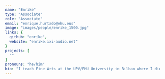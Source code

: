 ```yaml
---
name: "Enrike"
type: "Associate"
role: "Associate"
email: "enrique.hurtado@ehu.eus"
image: "images/people/enrike_1500.jpg"
links: {
  github: "enrike",
  website: "enrike.ixi-audio.net"
}
projects: [
  ""
]
pronouns: "he/him"
bio: "I teach Fine Arts at the UPV/EHU University in Bilbao where I did my doctoral thesis on generative music and the txalaparta. I studied Art in Bilbao and MA Design for Interactive Media in London. I am part of www.ixi-audio.net since 2001 and I like developing software to make weird music. I am interested in that place where popular music, contemporary music, art and the creative use of technology meet."
---
```

